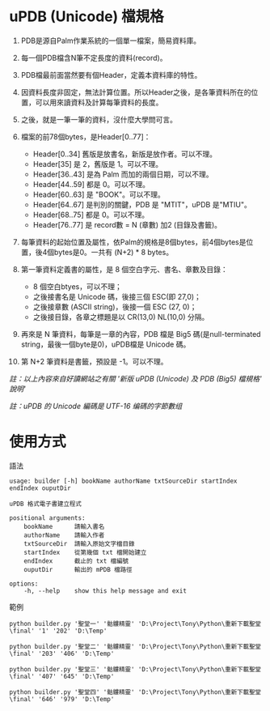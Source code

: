 # uPDB (Unicode) 檔規格

1. PDB是源自Palm作業系統的一個單一檔案，簡易資料庫。
2. 每一個PDB檔含N筆不定長度的資料(record)。
3. PDB檔最前面當然要有個Header，定義本資料庫的特性。
4. 因資料長度非固定，無法計算位置。所以Header之後，是各筆資料所在的位置，可以用來讀資料及計算每筆資料的長度。
5. 之後，就是一筆一筆的資料，沒什麼大學問可言。

6. 檔案的前78個bytes，是Header[0..77]：
    + Header[0..34] 舊版是放書名，新版是放作者。可以不理。
    + Header[35] 是 2，舊版是 1。可以不理。
    + Header[36..43] 是為 Palm 而加的兩個日期，可以不理。
    + Header[44..59] 都是 0。可以不理。
    + Header[60..63] 是 "BOOK"。可以不理。
    + Header[64..67] 是判別的關鍵，PDB 是 "MTIT"，uPDB 是"MTIU"。
    + Header[68..75] 都是 0。可以不理。
    + Header[76..77] 是 record數 = N (章數) 加2 (目錄及書籤)。
7. 每筆資料的起始位置及屬性，依Palm的規格是8個bytes，前4個bytes是位置，後4個bytes是0。一共有 (N+2) * 8 bytes。
8. 第一筆資料定義書的屬性，是 8 個空白字元、書名、章數及目錄：
    + 8 個空白btyes，可以不理；
    + 之後接書名是 Unicode 碼，後接三個 ESC(即 27,0)；
    + 之後接章數 (ASCII string)，後接一個 ESC (27, 0)；
    + 之後接目錄，各章之標題是以 CR(13,0) NL(10,0) 分隔。
9. 再來是 N 筆資料，每筆是一章的內容，PDB 檔是 Big5 碼(是null-terminated string，最後一個byte是0)，uPDB檔是 Unicode 碼。
10. 第 N+2 筆資料是書籤，預設是 -1。可以不理。  

*註：以上內容來自好讀網站之有關 '新版 uPDB (Unicode) 及 PDB (Big5) 檔規格' 說明'*

*註：uPDB 的 Unicode 編碼是 UTF-16 编碼的字節數组*

# 使用方式

語法

    usage: builder [-h] bookName authorName txtSourceDir startIndex endIndex ouputDir

    uPDB 格式電子書建立程式

    positional arguments:
        bookName      請輸入書名
        authorName    請輸入作者
        txtSourceDir  請輸入原始文字檔目錄
        startIndex    從第幾個 txt 檔開始建立
        endIndex      截止的 txt 檔編號
        ouputDir      輸出的 mPDB 檔路徑

    options:
        -h, --help    show this help message and exit

範例

    python builder.py '聖堂一' '骷髏精靈' 'D:\Project\Tony\Python\重新下載聖堂\final' '1' '202' 'D:\Temp'

    python builder.py '聖堂二' '骷髏精靈' 'D:\Project\Tony\Python\重新下載聖堂\final' '203' '406' 'D:\Temp'
    
    python builder.py '聖堂三' '骷髏精靈' 'D:\Project\Tony\Python\重新下載聖堂\final' '407' '645' 'D:\Temp'
    
    python builder.py '聖堂四' '骷髏精靈' 'D:\Project\Tony\Python\重新下載聖堂\final' '646' '979' 'D:\Temp'
